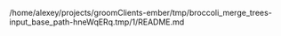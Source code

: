 /home/alexey/projects/groomClients-ember/tmp/broccoli_merge_trees-input_base_path-hneWqERq.tmp/1/README.md